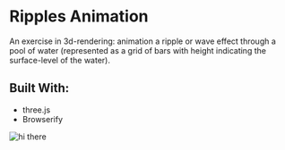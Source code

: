 # Ripples Animation
An exercise in 3d-rendering: animation a ripple or wave effect through a pool of water (represented as a grid of bars with height indicating the surface-level of the water).

## Built With:
- three.js
- Browserify


![hi there](https://media.giphy.com/media/1X7cZ5deruYodzaHKy/giphy.gif)
